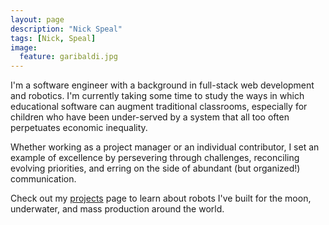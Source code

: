 ```yaml
---
layout: page
description: "Nick Speal"
tags: [Nick, Speal]
image:
  feature: garibaldi.jpg
---
```


I'm a software engineer with a background in full-stack web development and robotics. I'm currently taking some time to study the ways in which educational software can augment traditional classrooms, especially for children who have been under-served by a system that all too often perpetuates economic inequality.

Whether working as a project manager or an individual contributor, I set an example of excellence by persevering through challenges, reconciling evolving priorities, and erring on the side of abundant (but organized!) communication.

Check out my [projects](/projects) page to learn about robots I've built for the moon, underwater, and mass production around the world.
